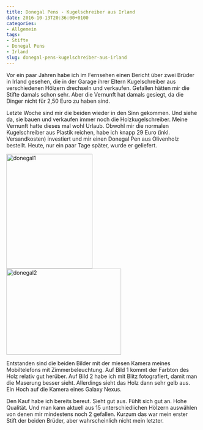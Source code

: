 ```yaml
---
title: Donegal Pens - Kugelschreiber aus Irland
date: 2016-10-13T20:36:00+0100
categories:
- Allgemein
tags:
- Stifte
- Donegal Pens
- Irland
slug: donegal-pens-kugelschreiber-aus-irland
---
```

Vor ein paar Jahren habe ich im Fernsehen einen Bericht über zwei Brüder in Irland gesehen, die in der Garage ihrer Eltern Kugelschreiber aus verschiedenen Hölzern drechseln und verkaufen. Gefallen hätten mir die Stifte damals schon sehr. Aber die Vernunft hat damals gesiegt, da die Dinger nicht für 2,50 Euro zu haben sind.

Letzte Woche sind mir die beiden wieder in den Sinn gekommen. Und siehe da, sie bauen und verkaufen immer noch die Holzkugelschreiber. Meine Vernunft hatte dieses mal wohl Urlaub. Obwohl mir die normalen Kugelschreiber aus Plastik reichen, habe ich knapp 29 Euro (inkl. Versandkosten) investiert und mir einen Donegal Pen aus Olivenholz bestellt. Heute, nur ein paar Tage später, wurde er geliefert.

<a href="/files/donegal1.png"><img alt="donegal1" src="/files/donegal1.png" style="width: 225px; height: 300px;"></a> <a href="/files/donegal2.png"><img alt="donegal2" src="/files/donegal2.png" style="width: 300px; height: 225px;"></a>

Entstanden sind die beiden Bilder mit der miesen Kamera meines Mobiltelefons mit Zimmerbeleuchtung. Auf Bild 1 kommt der Farbton des Holz relativ gut herüber. Auf Bild 2 habe ich mit Blitz fotografiert, damit man die Maserung besser sieht. Allerdings sieht das Holz dann sehr gelb aus. Ein Hoch auf die Kamera eines Galaxy Nexus.

Den Kauf habe ich bereits bereut. Sieht gut aus. Fühlt sich gut an. Hohe Qualität. Und man kann aktuell aus 15 unterschiedlichen Hölzern auswählen von denen mir mindestens noch 2 gefallen. Kurzum das war mein erster Stift der beiden Brüder, aber wahrscheinlich nicht mein letzter.